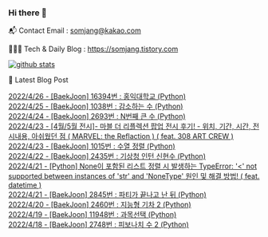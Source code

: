 ### Hi there 👋

📬  Contact Email : somjang@kakao.com

👨🏻‍💻  Tech & Daily Blog : https://somjang.tistory.com

[![github stats](https://github-readme-stats.vercel.app/api?username=SOMJANG&show_icons=true&hide_border=False)](https://somjang.tistory.com)

🤩 Latest Blog Post

[2022/4/26 - [BaekJoon] 16394번 : 홍익대학교 (Python)](https://somjang.tistory.com/entry/BaekJoon-16394%EB%B2%88-%ED%99%8D%EC%9D%B5%EB%8C%80%ED%95%99%EA%B5%90-Python) <br>
[2022/4/25 - [BaekJoon] 1038번 : 감소하는 수 (Python)](https://somjang.tistory.com/entry/BaekJoon-1038%EB%B2%88-%EA%B0%90%EC%86%8C%ED%95%98%EB%8A%94-%EC%88%98-Python) <br>
[2022/4/24 - [BaekJoon] 2693번 : N번째 큰 수 (Python)](https://somjang.tistory.com/entry/BaekJoon-2693%EB%B2%88-N%EB%B2%88%EC%A7%B8-%ED%81%B0-%EC%88%98-Python) <br>
[2022/4/23 - [4월/5월 전시]- 마블 더 리플렉션 팝업 전시 후기! - 위치, 기간, 시간, 전시내용, 아쉬웠던 점 ( MARVEL: the Reflaction ) ( feat. 308 ART CREW )](https://somjang.tistory.com/entry/4%EC%9B%945%EC%9B%94-%EC%A0%84%EC%8B%9C-%EB%A7%88%EB%B8%94-%EB%8D%94-%EB%A6%AC%ED%94%8C%EB%A0%89%EC%85%98-%ED%8C%9D%EC%97%85-%EC%A0%84%EC%8B%9C-%ED%9B%84%EA%B8%B0-%EC%9C%84%EC%B9%98-%EA%B8%B0%EA%B0%84-%EC%8B%9C%EA%B0%84-%EC%A0%84%EC%8B%9C%EB%82%B4%EC%9A%A9-%EC%95%84%EC%89%AC%EC%9B%A0%EB%8D%98-%EC%A0%90-MARVEL-the-Reflaction) <br>
[2022/4/23 - [BaekJoon] 1015번 : 수열 정렬 (Python)](https://somjang.tistory.com/entry/BaekJoon-1015%EB%B2%88-%EC%88%98%EC%97%B4-%EC%A0%95%EB%A0%AC-Python) <br>
[2022/4/22 - [BaekJoon] 2435번 : 기상청 인턴 신현수 (Python)](https://somjang.tistory.com/entry/BaekJoon-2435%EB%B2%88-%EA%B8%B0%EC%83%81%EC%B2%AD-%EC%9D%B8%ED%84%B4-%EC%8B%A0%ED%98%84%EC%88%98-Python) <br>
[2022/4/21 - [Python] None이 포함된 리스트 정렬 시 발생하는 TypeError: '<' not supported between instances of 'str' and 'NoneType' 원인 및 해결 방법! ( feat. datetime )](https://somjang.tistory.com/entry/Python-None%EC%9D%B4-%ED%8F%AC%ED%95%A8%EB%90%9C-%EB%A6%AC%EC%8A%A4%ED%8A%B8-%EC%A0%95%EB%A0%AC-%EC%8B%9C-%EB%B0%9C%EC%83%9D%ED%95%98%EB%8A%94-TypeError-not-supported-between-instances-of-str-and-NoneType-%EC%9B%90%EC%9D%B8-%EB%B0%8F-%ED%95%B4%EA%B2%B0-%EB%B0%A9%EB%B2%95-feat-datetime) <br>
[2022/4/21 - [BaekJoon] 2845번 : 파티가 끝나고 난 뒤 (Python)](https://somjang.tistory.com/entry/BaekJoon-2845%EB%B2%88-%ED%8C%8C%ED%8B%B0%EA%B0%80-%EB%81%9D%EB%82%98%EA%B3%A0-%EB%82%9C-%EB%92%A4-Python) <br>
[2022/4/20 - [BaekJoon] 2460번 : 지능형 기차 2 (Python)](https://somjang.tistory.com/entry/BaekJoon-2460%EB%B2%88-%EC%A7%80%EB%8A%A5%ED%98%95-%EA%B8%B0%EC%B0%A8-2-Python) <br>
[2022/4/19 - [BaekJoon] 11948번 : 과목선택 (Python)](https://somjang.tistory.com/entry/BaekJoon-11948%EB%B2%88-%EA%B3%BC%EB%AA%A9%EC%84%A0%ED%83%9D-Python) <br>
[2022/4/18 - [BaekJoon] 2748번 : 피보나치 수 2 (Python)](https://somjang.tistory.com/entry/BaekJoon-2748%EB%B2%88-%ED%94%BC%EB%B3%B4%EB%82%98%EC%B9%98-%EC%88%98-2-Python) <br>
